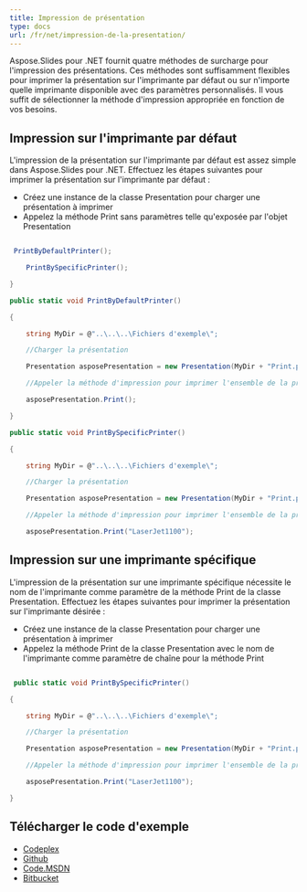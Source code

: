 ```yaml
---
title: Impression de présentation
type: docs
url: /fr/net/impression-de-la-presentation/
---
```


Aspose.Slides pour .NET fournit quatre méthodes de surcharge pour l'impression des présentations. Ces méthodes sont suffisamment flexibles pour imprimer la présentation sur l'imprimante par défaut ou sur n'importe quelle imprimante disponible avec des paramètres personnalisés. Il vous suffit de sélectionner la méthode d'impression appropriée en fonction de vos besoins.
## **Impression sur l'imprimante par défaut**
L'impression de la présentation sur l'imprimante par défaut est assez simple dans Aspose.Slides pour .NET. Effectuez les étapes suivantes pour imprimer la présentation sur l'imprimante par défaut :

- Créez une instance de la classe Presentation pour charger une présentation à imprimer
- Appelez la méthode Print sans paramètres telle qu'exposée par l'objet Presentation

``` csharp

 PrintByDefaultPrinter();

    PrintBySpecificPrinter();

}

public static void PrintByDefaultPrinter()

{

    string MyDir = @"..\..\..\Fichiers d'exemple\";

    //Charger la présentation

    Presentation asposePresentation = new Presentation(MyDir + "Print.pptx");

    //Appeler la méthode d'impression pour imprimer l'ensemble de la présentation sur l'imprimante par défaut

    asposePresentation.Print();

}

public static void PrintBySpecificPrinter()

{

    string MyDir = @"..\..\..\Fichiers d'exemple\";

    //Charger la présentation

    Presentation asposePresentation = new Presentation(MyDir + "Print.pptx");

    //Appeler la méthode d'impression pour imprimer l'ensemble de la présentation sur l'imprimante désirée

    asposePresentation.Print("LaserJet1100");


``` 
## **Impression sur une imprimante spécifique**
L'impression de la présentation sur une imprimante spécifique nécessite le nom de l'imprimante comme paramètre de la méthode Print de la classe Presentation. Effectuez les étapes suivantes pour imprimer la présentation sur l'imprimante désirée :

- Créez une instance de la classe Presentation pour charger une présentation à imprimer
- Appelez la méthode Print de la classe Presentation avec le nom de l'imprimante comme paramètre de chaîne pour la méthode Print

``` csharp

 public static void PrintBySpecificPrinter()

{

    string MyDir = @"..\..\..\Fichiers d'exemple\";

    //Charger la présentation

    Presentation asposePresentation = new Presentation(MyDir + "Print.pptx");

    //Appeler la méthode d'impression pour imprimer l'ensemble de la présentation sur l'imprimante désirée

    asposePresentation.Print("LaserJet1100");

}

``` 
## **Télécharger le code d'exemple**
- [Codeplex](https://asposeslidesopenxml.codeplex.com/releases/view/619597)
- [Github](https://github.com/aspose-slides/Aspose.Slides-for-.NET/releases/tag/MissingFeaturesAsposeSlidesForOpenXMLv1.1)
- [Code.MSDN](https://code.msdn.microsoft.com/AsposeSlides-Features-9866600c)
- [Bitbucket](https://bitbucket.org/asposemarketplace/aspose-for-openxml/downloads/Print%20Presentation%20%28Aspose.Slides%29.zip)